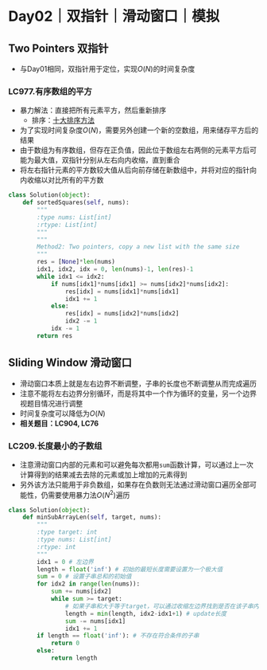 # Day02｜双指针｜滑动窗口｜模拟
## Two Pointers 双指针
- 与Day01相同，双指针用于定位，实现$O(N)$的时间复杂度
### LC977.有序数组的平方
- 暴力解法：直接把所有元素平方，然后重新排序
    - 排序：[十大排序方法]()
- 为了实现时间复杂度$O(N)$，需要另外创建一个新的空数组，用来储存平方后的结果
- 由于数组为有序数组，但存在正负值，因此位于数组左右两侧的元素平方后可能为最大值，双指针分别从左右向内收缩，直到重合
- 将左右指针元素的平方数较大值从后向前存储在新数组中，并将对应的指针向内收缩以对比所有的平方数
```python
class Solution(object):
    def sortedSquares(self, nums):
        """
        :type nums: List[int]
        :rtype: List[int]
        """
        """
        Method2: Two pointers, copy a new list with the same size
        """
        res = [None]*len(nums)
        idx1, idx2, idx = 0, len(nums)-1, len(res)-1
        while idx1 <= idx2:
            if nums[idx1]*nums[idx1] >= nums[idx2]*nums[idx2]:
                res[idx] = nums[idx1]*nums[idx1]
                idx1 += 1
            else:
                res[idx] = nums[idx2]*nums[idx2]
                idx2 -= 1
            idx -= 1
        return res
```
## Sliding Window 滑动窗口
- 滑动窗口本质上就是左右边界不断调整，子串的长度也不断调整从而完成遍历
- 注意不能将左右边界分别循环，而是将其中一个作为循环的变量，另一个边界视题目情况进行调整
- 时间复杂度可以降低为$O(N)$
- **相关题目：LC904, LC76**
### LC209.长度最小的子数组
- 注意滑动窗口内部的元素和可以避免每次都用`sum`函数计算，可以通过上一次计算得到的结果减去去除的元素或加上增加的元素得到
- 另外该方法只能用于非负数组，如果存在负数则无法通过滑动窗口遍历全部可能性，仍需要使用暴力法$O(N^2)$遍历
```python
class Solution(object):
    def minSubArrayLen(self, target, nums):
        """
        :type target: int
        :type nums: List[int]
        :rtype: int
        """
        idx1 = 0 # 左边界
        length = float('inf') # 初始的最短长度需要设置为一个极大值
        sum = 0 # 设置子串总和的初始值
        for idx2 in range(len(nums)):
            sum += nums[idx2]
            while sum >= target: 
                # 如果子串和大于等于target，可以通过收缩左边界找到是否在该子串内存在更短的符合条件的子串
                length = min(length, idx2-idx1+1) # update长度
                sum -= nums[idx1]
                idx1 += 1
        if length == float('inf'): # 不存在符合条件的子串
            return 0
        else:
            return length
```

